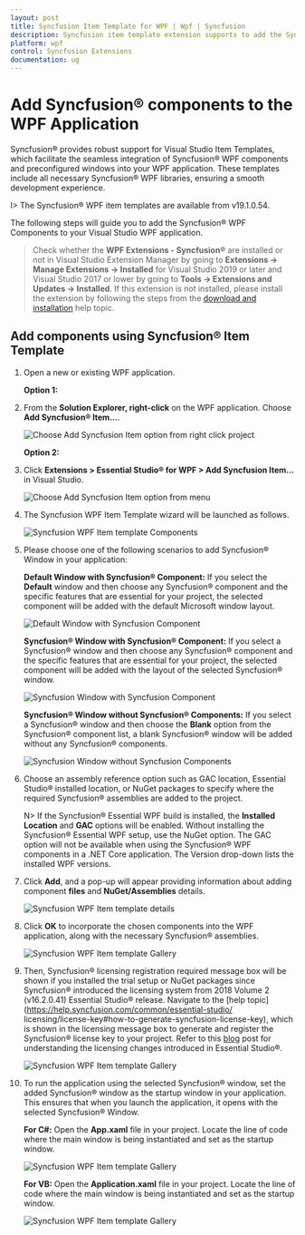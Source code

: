 ```yaml
---
layout: post
title: Syncfusion Item Template for WPF | Wpf | Syncfusion
description: Syncfusion item template extension supports to add the Syncfusion WPF Window into WPF application with add Syncfusion WPF references.
platform: wpf
control: Syncfusion Extensions
documentation: ug
---
```



# Add Syncfusion® components to the WPF Application

Syncfusion® provides robust support for Visual Studio Item Templates, which facilitate the seamless integration of Syncfusion® WPF components and preconfigured windows into your WPF application. These templates include all necessary Syncfusion® WPF libraries, ensuring a smooth development experience.

I> The Syncfusion® WPF item templates are available from v19.1.0.54. 

The following steps will guide you to add the Syncfusion® WPF Components to your Visual Studio WPF application.

> Check whether the **WPF Extensions - Syncfusion®** are installed or not in Visual Studio Extension Manager by going to **Extensions -> Manage Extensions -> Installed** for Visual Studio 2019 or later and Visual Studio 2017 or lower by going to **Tools -> Extensions and Updates -> Installed**. If this extension is not installed, please install the extension by following the steps from the [download and installation](https://help.syncfusion.com/wpf/visual-studio-integration/download-and-installation) help topic.

## Add components using Syncfusion® Item Template

1.	Open a new or existing WPF application.

	**Option 1:**

2.	From the **Solution Explorer, right-click** on the WPF application. Choose **Add Syncfusion® Item...**.

	![Choose Add Syncfusion Item option from right click project](Add-Item-images/Add-syncfusion-item.png)

	**Option 2:**

3.	Click **Extensions > Essential Studio® for WPF > Add Syncfusion Item…** in Visual Studio.

	![Choose Add Syncfusion Item option from menu](Add-Item-images/Add-item.png)


4.	The Syncfusion WPF Item Template wizard will be launched as follows.

	![Syncfusion WPF Item template Components](Add-Item-images/Default-Window-with-Syncfusion-Component.png)

5.	Please choose one of the following scenarios to add Syncfusion® Window in your application:

    **Default Window with Syncfusion® Component:** If you select the **Default** window and then choose any Syncfusion® component and the specific features that are essential for your project, the selected component will be added with the default Microsoft window layout.

	![Default Window with Syncfusion Component](Add-Item-images/Default-Window-with-Syncfusion-Component.png)

    **Syncfusion® Window with Syncfusion® Component:** If you select a Syncfusion® window and then choose any Syncfusion® component and the specific features that are essential for your project, the selected component will be added with the layout of the selected Syncfusion® window.

	![Syncfusion Window with Syncfusion Component](Add-Item-images/Syncfusion-Window-with-Syncfusion-Component.png)

    **Syncfusion® Window without Syncfusion® Components:** If you select a Syncfusion® window and then choose the **Blank** option from the Syncfusion® component list, a blank Syncfusion® window will be added without any Syncfusion® components.

	![Syncfusion Window without Syncfusion Components](Add-Item-images/Syncfusion-Window-without-Syncfusion-Components.png) 

6.	Choose an assembly reference option such as GAC location, Essential Studio® installed location, or NuGet packages to specify where the required Syncfusion® assemblies 	are added to the project.

	N> If the Syncfusion® Essential WPF build is installed, the **Installed Location** and **GAC** options will be enabled. Without installing the Syncfusion® Essential WPF setup, use the NuGet option. The GAC option will not be available when using the Syncfusion® WPF components in a .NET Core application. The Version drop-down lists the installed WPF versions.

7.  Click **Add**, and a pop-up will appear providing information about adding component **files** and **NuGet/Assemblies** details.

	![Syncfusion WPF Item template details](Add-Item-images/Add-syncfusion-item-3.png)	

8.	Click **OK** to incorporate the chosen components into the WPF application, along with the necessary Syncfusion® assemblies.

	![Syncfusion WPF Item template Gallery](Add-Item-images/Add-syncfusion-item-details.png)

9.	Then, Syncfusion® licensing registration required message box will be shown if you installed the trial setup or NuGet packages since Syncfusion® introduced the 			licensing system from 2018 Volume 2 (v16.2.0.41) Essential Studio® release. Navigate to the [help topic](https://help.syncfusion.com/common/essential-studio/			licensing/license-key#how-to-generate-syncfusion-license-key), which is shown in the licensing message box to generate and register the Syncfusion® license key to 		your project. Refer to this [blog](https://blog.syncfusion.com/post/Whats-New-in-2018-Volume-2-Licensing-Changes-in-the-1620x-Version-of-Essential-Studio.aspx) post 	 for understanding the licensing changes introduced in Essential Studio®.

    ![Syncfusion WPF Item template Gallery](Add-Item-images/LicensePage.png)

10. To run the application using the selected Syncfusion® window, set the added Syncfusion® window as the startup window in your application. This ensures that when you launch the application, it opens with the selected Syncfusion® Window.

	**For C#:** Open the **App.xaml** file in your project. Locate the line of code where the main window is being instantiated and set as the startup window.

	![Syncfusion WPF Item template Gallery](Add-Item-images/Window-Change-CSharp.png)

	**For VB:**  Open the **Application.xaml** file in your project. Locate the line of code where the main window is being instantiated and set as the startup window.

	![Syncfusion WPF Item template Gallery](Add-Item-images/Window-Change-VB.png)	